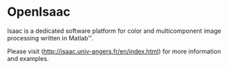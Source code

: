 # OpenIsaac

Isaac is a dedicated software platform for color and multicomponent image processing written in Matlab™.

Please visit (http://isaac.univ-angers.fr/en/index.html) for more information and examples.
